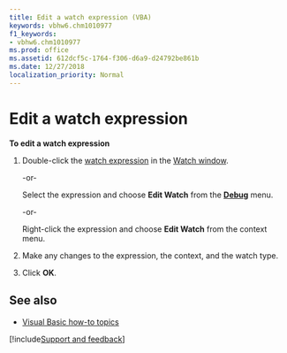 ```yaml
---
title: Edit a watch expression (VBA)
keywords: vbhw6.chm1010977
f1_keywords:
- vbhw6.chm1010977
ms.prod: office
ms.assetid: 612dcf5c-1764-f306-d6a9-d24792be861b
ms.date: 12/27/2018
localization_priority: Normal
---
```



# Edit a watch expression

**To edit a watch expression**

1. Double-click the [watch expression](../Glossary/vbe-glossary.md#watch-expression) in the [Watch window](../reference/user-interface-help/watch-window.md).
    
   -or-
    
   Select the expression and choose **Edit Watch** from the **[Debug](../reference/user-interface-help/debug-menu.md)** menu.
    
   -or-
    
   Right-click the expression and choose **Edit Watch** from the context menu.
    
2. Make any changes to the expression, the context, and the watch type.
    
3. Click **OK**.
    

## See also

- [Visual Basic how-to topics](../reference/user-interface-help/visual-basic-how-to-topics.md)

[!include[Support and feedback](~/includes/feedback-boilerplate.md)]